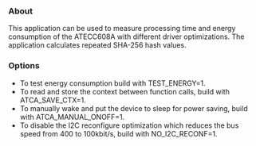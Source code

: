 ### About

This application can be used to measure processing time and energy consumption of the ATECC608A with different driver optimizations. The application calculates repeated SHA-256 hash values.

### Options

- To test energy consumption build with TEST_ENERGY=1.
- To read and store the context between function calls, build with ATCA_SAVE_CTX=1.
- To manually wake and put the device to sleep for power saving, build with ATCA_MANUAL_ONOFF=1.
- To disable the I2C reconfigure optimization which reduces the bus speed from 400 to 100kbit/s, build with NO_I2C_RECONF=1.